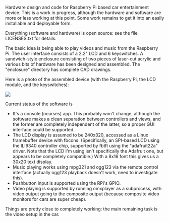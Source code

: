 Hardware design and code for Raspberry Pi based car entertainment
device.  This is a work in progress, although the hardware and software
are more or less working at this point.  Some work remains to
get it into an easily installable and deployable form.

Everything (software and hardware) is open source: see the file
LICENSES.txt for details.

The basic idea is being able to play videos and music
from the Raspberry Pi.  The user interface consists
of a 2.2" LCD and 6 keyswitches.  A sandwich-style
enclosure consisting of two pieces of laser-cut acrylic
and various bits of hardware has been designed and assembled.
The "enclosure" directory has complete CAD drawings.

Here is a photo of the assembled device (with the Raspberry Pi,
the LCD module, and the keyswitches):

<a href="https://raw.github.com/daveho/carpi/master/enclosure/pic-big.jpg"><img src="https://raw.github.com/daveho/carpi/master/enclosure/pic-sm.jpg" /></a>

Current status of the software is

* It's a console (ncurses) app.  This probably won't change,
  although the software makes a clean separation between
  controllers and views, and the former are completely
  independent of the latter, so a proper GUI interface
  could be supported.
* The LCD display is assumed to be 240x320, accessed as
  a Linux framebuffer device with fbcons.  (Specifically,
  an SPI-based LCD using the ILI9340 controller chip,
  supported by fbtft using the "adafruit22a" driver.
  Note that the LCD I'm using isn't specifically the
  Adafruit one, but appears to be completely compatible.)
  With a 8x16 font this gives us a 30x20 text display.
* Music playing works using mpg321 and ogg123 via the
  remote control interface (actually ogg123 playback doesn't
  work, need to investigate this).
* Pushbutton input is supported using the RPi's GPIO.
* Video playing is supported by running omxplayer as a
  subprocess, with video output going to the composite output
  (because composite video monitors for cars are super cheap).  

Things are pretty close to completely working: the main remaining
task is the video setup in the car.

